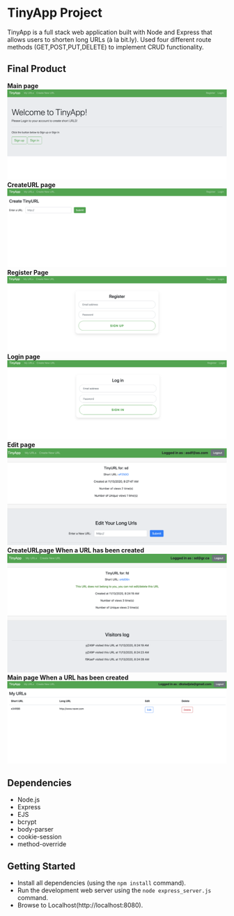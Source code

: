 # TinyApp Project

TinyApp is a full stack web application built with Node and Express that allows users to shorten long URLs (à la bit.ly). Used four different route methods (GET,POST,PUT,DELETE) to implement CRUD functionality.

## Final Product
  **Main page**
!["Main Page"](https://github.com/WanjinYoo/tinyapp/blob/master/docs/MainPage.png)
  **CreateURL page**
!["CreateURL Page"](https://github.com/WanjinYoo/tinyapp/blob/master/docs/CreateURL.png)
 **Register Page**
!["Register Page"](https://github.com/WanjinYoo/tinyapp/blob/master/docs/Register.png)
 **Login page**
!["Login Page"](https://github.com/WanjinYoo/tinyapp/blob/master/docs/Login.png)
 **Edit page**
!["Edit Page"](https://github.com/WanjinYoo/tinyapp/blob/master/docs/editpage.png)
 **CreateURLpage When a URL has been created**
!["CreateURL Page2"](https://github.com/WanjinYoo/tinyapp/blob/master/docs/URLpage.png)
  **Main page When a URL has been created**
!["Main Page2"](https://github.com/WanjinYoo/tinyapp/blob/master/docs/Mainpage2.png)

## Dependencies

- Node.js
- Express
- EJS
- bcrypt
- body-parser
- cookie-session
- method-override

## Getting Started

- Install all dependencies (using the `npm install` command).
- Run the development web server using the `node express_server.js` command.
- Browse to Localhost(http://localhost:8080).
